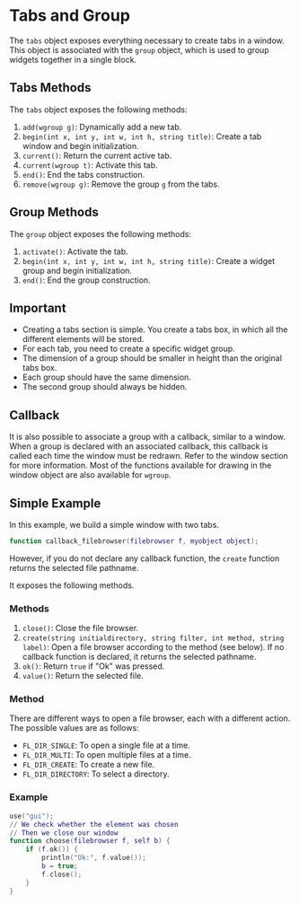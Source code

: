 # Tabs and Group

The `tabs` object exposes everything necessary to create tabs in a window. This object is associated with the `group` object, which is used to group widgets together in a single block.

## Tabs Methods

The `tabs` object exposes the following methods:

1. `add(wgroup g)`: Dynamically add a new tab.
2. `begin(int x, int y, int w, int h, string title)`: Create a tab window and begin initialization.
3. `current()`: Return the current active tab.
4. `current(wgroup t)`: Activate this tab.
5. `end()`: End the tabs construction.
6. `remove(wgroup g)`: Remove the group `g` from the tabs.

## Group Methods

The `group` object exposes the following methods:

1. `activate()`: Activate the tab.
2. `begin(int x, int y, int w, int h, string title)`: Create a widget group and begin initialization.
3. `end()`: End the group construction.

## Important

- Creating a tabs section is simple. You create a tabs box, in which all the different elements will be stored.
- For each tab, you need to create a specific widget group.
- The dimension of a group should be smaller in height than the original tabs box.
- Each group should have the same dimension.
- The second group should always be hidden.

## Callback

It is also possible to associate a group with a callback, similar to a window. When a group is declared with an associated callback, this callback is called each time the window must be redrawn. Refer to the window section for more information. Most of the functions available for drawing in the window object are also available for `wgroup`.

## Simple Example

In this example, we build a simple window with two tabs.

```lua
function callback_filebrowser(filebrowser f, myobject object);
```

However, if you do not declare any callback function, the `create` function returns the selected file pathname.

It exposes the following methods.

### Methods

1. `close()`: Close the file browser.
2. `create(string initialdirectory, string filter, int method, string label)`: Open a file browser according to the method (see below). If no callback function is declared, it returns the selected pathname.
3. `ok()`: Return `true` if "Ok" was pressed.
4. `value()`: Return the selected file.

### Method

There are different ways to open a file browser, each with a different action. The possible values are as follows:

- `FL_DIR_SINGLE`: To open a single file at a time.
- `FL_DIR_MULTI`: To open multiple files at a time.
- `FL_DIR_CREATE`: To create a new file.
- `FL_DIR_DIRECTORY`: To select a directory.

### Example

```lua
use("gui");
// We check whether the element was chosen
// Then we close our window
function choose(filebrowser f, self b) {
    if (f.ok()) {
        println("Ok:", f.value());
        b = true;
        f.close();
    }
}
```